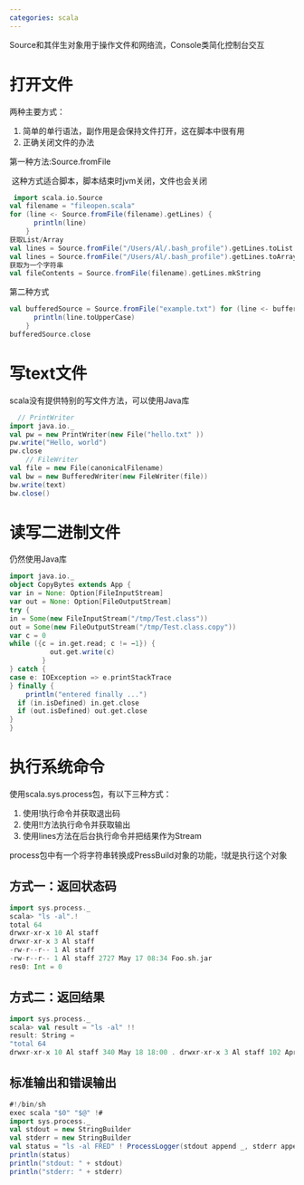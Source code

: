 ```yaml
---
categories: scala
---
```




Source和其伴生对象用于操作文件和网络流，Console类简化控制台交互

# 打开文件

两种主要方式：

1. 简单的单行语法，副作用是会保持文件打开，这在脚本中很有用
2. 正确关闭文件的办法

第一种方法:Source.fromFile

​		这种方式适合脚本，脚本结束时jvm关闭，文件也会关闭

```scala
 import scala.io.Source
val filename = "fileopen.scala"
for (line <- Source.fromFile(filename).getLines) {
      println(line)
    }
获取List/Array
val lines = Source.fromFile("/Users/Al/.bash_profile").getLines.toList 
val lines = Source.fromFile("/Users/Al/.bash_profile").getLines.toArray
获取为一个字符串
val fileContents = Source.fromFile(filename).getLines.mkString
```

第二种方式

```scala
val bufferedSource = Source.fromFile("example.txt") for (line <- bufferedSource.getLines) {
      println(line.toUpperCase)
    }
bufferedSource.close
```

# 写text文件

scala没有提供特别的写文件方法，可以使用Java库

```scala
  // PrintWriter
import java.io._
val pw = new PrintWriter(new File("hello.txt" )) 
pw.write("Hello, world")
pw.close
    // FileWriter
val file = new File(canonicalFilename)
val bw = new BufferedWriter(new FileWriter(file)) 
bw.write(text)
bw.close()
```

# 读写二进制文件

仍然使用Java库

```scala
import java.io._
object CopyBytes extends App {
var in = None: Option[FileInputStream] 
var out = None: Option[FileOutputStream]
try {
in = Some(new FileInputStream("/tmp/Test.class"))
out = Some(new FileOutputStream("/tmp/Test.class.copy")) 
var c = 0
while ({c = in.get.read; c != −1}) {
          out.get.write(c)
        }
} catch {
case e: IOException => e.printStackTrace
} finally {
    println("entered finally ...") 
  if (in.isDefined) in.get.close 
  if (out.isDefined) out.get.close
} 
}
```

# 执行系统命令

使用scala.sys.process包，有以下三种方式：

1. 使用!执行命令并获取退出码
2. 使用!!方法执行命令并获取输出
3. 使用lines方法在后台执行命令并把结果作为Stream

process包中有一个将字符串转换成PressBuild对象的功能，!就是执行这个对象

## 方式一：返回状态码

```scala
import sys.process._
scala> "ls -al".!
total 64
drwxr-xr-x 10 Al staff
drwxr-xr-x 3 Al staff
-rw-r--r-- 1 Al staff
-rw-r--r-- 1 Al staff 2727 May 17 08:34 Foo.sh.jar 
res0: Int = 0
```

## 方式二：返回结果

```scala
import sys.process._
scala> val result = "ls -al" !!
result: String =
"total 64
drwxr-xr-x 10 Al staff 340 May 18 18:00 . drwxr-xr-x 3 Al staff 102 Apr 4 17:58 .. -rw-r--r-- 1 Al staff 118 May 17 08:34 Foo.sh -rw-r--r-- 1 Al staff 2727 May 17 08:34 Foo.sh.jar "
```

## 标准输出和错误输出

```scala
#!/bin/sh
exec scala "$0" "$@" !#
import sys.process._
val stdout = new StringBuilder
val stderr = new StringBuilder
val status = "ls -al FRED" ! ProcessLogger(stdout append _, stderr append _)
println(status)
println("stdout: " + stdout)
println("stderr: " + stderr)
```

